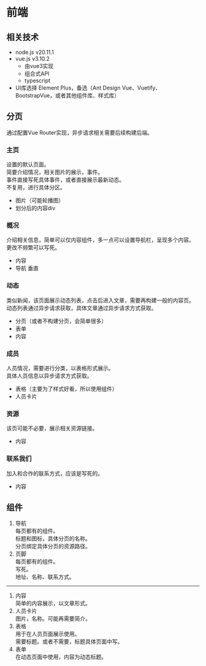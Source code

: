 # 前端
## 相关技术
- node.js v20.11.1
- vue.js v3.10.2  
  - 由vue3实现
  - 组合式API
  - typescript
- UI库选择 Element Plus，备选（Ant Design Vue、Vuetify、BootstrapVue，或者其他组件库、样式库）

## 分页
通过配置Vue Router实现，异步请求相关需要后续构建后端。
### 主页
设置的默认页面。  
简要介绍情况，相关图片的展示，事件。  
事件直接写死具体事件，或者直接展示最新动态。  
不复用，进行具体分区。  
- 图片（可能轮播图）
- 划分后的内容div
### 概况
介绍相关信息，简单可以仅内容组件，多一点可以设置导航栏，呈现多个内容。  
更改不频繁可以写死。
- 内容
- 导航 垂直
### 动态
类似新闻，该页面展示动态列表，点击后进入文章，需要再构建一般的内容页。  
动态列表通过异步请求获取，具体文章通过异步请求方式获取。
- 分页（或者不构建分页，会简单很多）
- 表单
- 内容
### 成员
人员情况，需要进行分类，以表格形式展示。  
具体人员信息以异步请求方式获取。
- 表格（主要为了样式好看，所以使用组件）
- 人员卡片
### 资源
该页可能不必要，展示相关资源链接。
- 内容
### 联系我们
加入和合作的联系方式，应该是写死的。  
- 内容


## 组件
1. 导航  
   每页都有的组件。  
   标题和图标，具体分页的名称。  
   分页绑定具体分页的资源路径。  
1. 页脚   
   每页都有的组件。  
   写死。  
   地址、名称、联系方式。  
---
1. 内容  
   简单的内容展示，以文章形式。
2. 人员卡片  
   图片，名称。可能再需要简介。
3. 表格  
   用于在人员页面展示使用。  
   需要标题。或者不需要，标题具体页面中写。
4. 表单  
   在动态页面中使用，内容为动态标题。  
